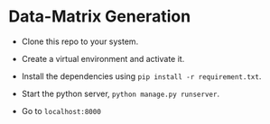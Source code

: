 # Data-Matrix Generation

- Clone this repo to your system.

- Create a virtual environment and activate it.

- Install the dependencies using `pip install -r requirement.txt`.

- Start the python server, `python manage.py runserver`.

- Go to `localhost:8000` 